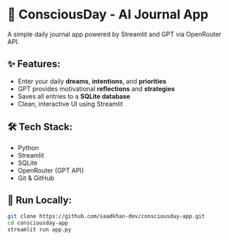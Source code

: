 # 🧠 ConsciousDay - AI Journal App

A simple daily journal app powered by Streamlit and GPT via OpenRouter API.

## ✨ Features:
- Enter your daily **dreams**, **intentions**, and **priorities**
- GPT provides motivational **reflections** and **strategies**
- Saves all entries to a **SQLite database**
- Clean, interactive UI using Streamlit

## 🛠️ Tech Stack:
- Python
- Streamlit
- SQLite
- OpenRouter (GPT API)
- Git & GitHub

## 🚀 Run Locally:
```bash
git clone https://github.com/saadkhan-dev/consciousday-app.git
cd consciousday-app
streamlit run app.py
